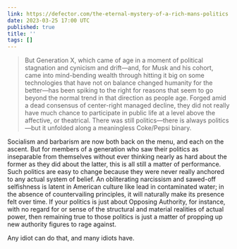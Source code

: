 ```yaml
---
link: https://defector.com/the-eternal-mystery-of-a-rich-mans-politics
date: 2023-03-25 17:00 UTC
published: true
title: ''
tags: []
---
```


> But Generation X, which came of age in a moment of political stagnation and cynicism and drift—and, for Musk and his cohort, came into mind-bending wealth through hitting it big on some technologies that have not on balance changed humanity for the better—has been spiking to the right for reasons that seem to go beyond the normal trend in that direction as people age. Forged amid a dead consensus of center-right managed decline, they did not really have much chance to participate in public life at a level above the affective, or theatrical. There was still politics—there is always politics—but it unfolded along a meaningless Coke/Pepsi binary.

Socialism and barbarism are now both back on the menu, and each on the ascent. But for members of a generation who saw their politics as inseparable from themselves without ever thinking nearly as hard about the former as they did about the latter, this is all still a matter of performance. Such politics are easy to change because they were never really anchored to any actual system of belief. An obliterating narcissism and sawed-off selfishness is latent in American culture like lead in contaminated water; in the absence of countervailing principles, it will naturally make its presence felt over time. If your politics is just about Opposing Authority, for instance, with no regard for or sense of the structural and material realities of actual power, then remaining true to those politics is just a matter of propping up new authority figures to rage against.

Any idiot can do that, and many idiots have.
